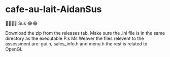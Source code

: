 # cafe-au-lait-AidanSus

📮📮📮📮
Sus 😂😂

Download the zip from the releases tab, Make sure the .ini file is in the same directory as the executable
P.s Ms Weaver the files relevent to the assessment are: gui.h, sales_info.h and menu.h the rest is related to OpenGL
